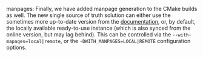 manpages: Finally, we have added manpage generation to the CMake builds as well. The new single source of truth solution can either use the sometimes more up-to-date version from the [documentation](https://syslog-ng.github.io/admin-guide/190_The_syslog-ng_manual_pages/README), or, by default, the locally available ready-to-use instance (which is also synced from the online version, but may lag behind). This can be controlled via the `--with-mapages=local|remote`, or the `-DWITH_MANPAGES=LOCAL|REMOTE` configuration options.
